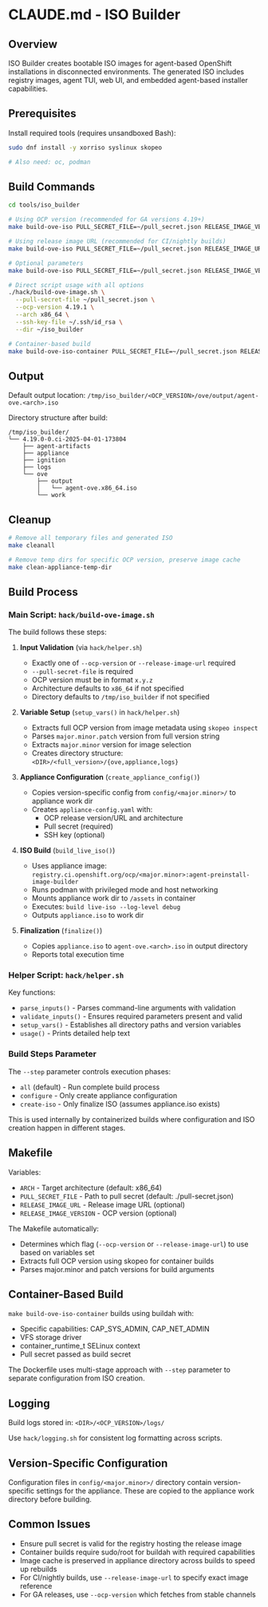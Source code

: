 # CLAUDE.md - ISO Builder

## Overview

ISO Builder creates bootable ISO images for agent-based OpenShift installations in disconnected environments. The generated ISO includes registry images, agent TUI, web UI, and embedded agent-based installer capabilities.

## Prerequisites

Install required tools (requires unsandboxed Bash):
```bash
sudo dnf install -y xorriso syslinux skopeo

# Also need: oc, podman
```

## Build Commands

```bash
cd tools/iso_builder

# Using OCP version (recommended for GA versions 4.19+)
make build-ove-iso PULL_SECRET_FILE=~/pull_secret.json RELEASE_IMAGE_VERSION=4.19.1

# Using release image URL (recommended for CI/nightly builds)
make build-ove-iso PULL_SECRET_FILE=~/pull_secret.json RELEASE_IMAGE_URL=registry.ci.openshift.org/ocp/release:4.19.0-0.ci-2025-04-01-173804

# Optional parameters
make build-ove-iso PULL_SECRET_FILE=~/pull_secret.json RELEASE_IMAGE_VERSION=4.19.1 ARCH=x86_64

# Direct script usage with all options
./hack/build-ove-image.sh \
  --pull-secret-file ~/pull_secret.json \
  --ocp-version 4.19.1 \
  --arch x86_64 \
  --ssh-key-file ~/.ssh/id_rsa \
  --dir ~/iso_builder

# Container-based build
make build-ove-iso-container PULL_SECRET_FILE=~/pull_secret.json RELEASE_IMAGE_VERSION=4.19.1
```

## Output

Default output location: `/tmp/iso_builder/<OCP_VERSION>/ove/output/agent-ove.<arch>.iso`

Directory structure after build:
```
/tmp/iso_builder/
└── 4.19.0-0.ci-2025-04-01-173804
    ├── agent-artifacts
    ├── appliance
    ├── ignition
    ├── logs
    └── ove
        ├── output
        │   └── agent-ove.x86_64.iso
        └── work
```

## Cleanup

```bash
# Remove all temporary files and generated ISO
make cleanall

# Remove temp dirs for specific OCP version, preserve image cache
make clean-appliance-temp-dir
```

## Build Process

### Main Script: `hack/build-ove-image.sh`

The build follows these steps:

1. **Input Validation** (via `hack/helper.sh`)
   - Exactly one of `--ocp-version` or `--release-image-url` required
   - `--pull-secret-file` is required
   - OCP version must be in format `x.y.z`
   - Architecture defaults to `x86_64` if not specified
   - Directory defaults to `/tmp/iso_builder` if not specified

2. **Variable Setup** (`setup_vars()` in `hack/helper.sh`)
   - Extracts full OCP version from image metadata using `skopeo inspect`
   - Parses `major.minor.patch` version from full version string
   - Extracts `major.minor` version for image selection
   - Creates directory structure: `<DIR>/<full_version>/{ove,appliance,logs}`

3. **Appliance Configuration** (`create_appliance_config()`)
   - Copies version-specific config from `config/<major.minor>/` to appliance work dir
   - Creates `appliance-config.yaml` with:
     - OCP release version/URL and architecture
     - Pull secret (required)
     - SSH key (optional)

4. **ISO Build** (`build_live_iso()`)
   - Uses appliance image: `registry.ci.openshift.org/ocp/<major.minor>:agent-preinstall-image-builder`
   - Runs podman with privileged mode and host networking
   - Mounts appliance work dir to `/assets` in container
   - Executes: `build live-iso --log-level debug`
   - Outputs `appliance.iso` to work dir

5. **Finalization** (`finalize()`)
   - Copies `appliance.iso` to `agent-ove.<arch>.iso` in output directory
   - Reports total execution time

### Helper Script: `hack/helper.sh`

Key functions:
- `parse_inputs()` - Parses command-line arguments with validation
- `validate_inputs()` - Ensures required parameters present and valid
- `setup_vars()` - Establishes all directory paths and version variables
- `usage()` - Prints detailed help text

### Build Steps Parameter

The `--step` parameter controls execution phases:
- `all` (default) - Run complete build process
- `configure` - Only create appliance configuration
- `create-iso` - Only finalize ISO (assumes appliance.iso exists)

This is used internally by containerized builds where configuration and ISO creation happen in different stages.

## Makefile

Variables:
- `ARCH` - Target architecture (default: x86_64)
- `PULL_SECRET_FILE` - Path to pull secret (default: ./pull-secret.json)
- `RELEASE_IMAGE_URL` - Release image URL (optional)
- `RELEASE_IMAGE_VERSION` - OCP version (optional)

The Makefile automatically:
- Determines which flag (`--ocp-version` or `--release-image-url`) to use based on variables set
- Extracts full OCP version using skopeo for container builds
- Parses major.minor and patch versions for build arguments

## Container-Based Build

`make build-ove-iso-container` builds using buildah with:
- Specific capabilities: CAP_SYS_ADMIN, CAP_NET_ADMIN
- VFS storage driver
- container_runtime_t SELinux context
- Pull secret passed as build secret

The Dockerfile uses multi-stage approach with `--step` parameter to separate configuration from ISO creation.

## Logging

Build logs stored in: `<DIR>/<OCP_VERSION>/logs/`

Use `hack/logging.sh` for consistent log formatting across scripts.

## Version-Specific Configuration

Configuration files in `config/<major.minor>/` directory contain version-specific settings for the appliance. These are copied to the appliance work directory before building.

## Common Issues

- Ensure pull secret is valid for the registry hosting the release image
- Container builds require sudo/root for buildah with required capabilities
- Image cache is preserved in appliance directory across builds to speed up rebuilds
- For CI/nightly builds, use `--release-image-url` to specify exact image reference
- For GA releases, use `--ocp-version` which fetches from stable channels
